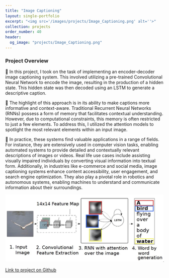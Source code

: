 ```yaml
---
title: "Image Captioning"
layout: single-portfolio
excerpt: "<img src='/images/projects/Image_Captioning.png' alt=''>"
collection: projects
order_number: 40
header: 
  og_image: "projects/Image_Captioning.png"
---
```



### Project Overview

📌 In this project, I took on the task of implementing an encoder-decoder image captioning system. This involved utilizing a pre-trained Convolutional Neural Network to encode the image, resulting in the production of a hidden state. This hidden state was then decoded using an LSTM to generate a descriptive caption.

📌 The highlight of this approach is in its ability to make captions more informative and context-aware. Traditional Recurrent Neural Networks (RNNs) possess a form of memory that facilitates contextual understanding. However, due to computational constraints, this memory is often restricted to just a few elements. To address this, I utilized the attention models to spotlight the most relevant elements within an input image.

📌 In practice, these systems find valuable applications in a range of fields. For instance, they are extensively used in computer vision tasks, enabling automated systems to provide detailed and contextually relevant descriptions of images or videos. Real life use cases include assisting visually impaired individuals by converting visual information into textual form. Additionally, in industries like e-commerce and social media, image captioning systems enhance content accessibility, user engagement, and search engine optimization. They also play a pivotal role in robotics and autonomous systems, enabling machines to understand and communicate information about their surroundings.

<!-- > A brief aside on Git-speak: these periodic indented blocks will explain the terminology that Git uses to help you underst what each Git comm actually does.


To save yourself some time  do this faster, simply press <kbd>Ctrl</kbd>+<kbd>c</kbd>.[^2] -->

![](/images/posts/creating-website/p4_i1.png)


[Link to project on Github](https://github.com/Gauthami25/Projects/tree/main/Image%20Caption%20Generator)

